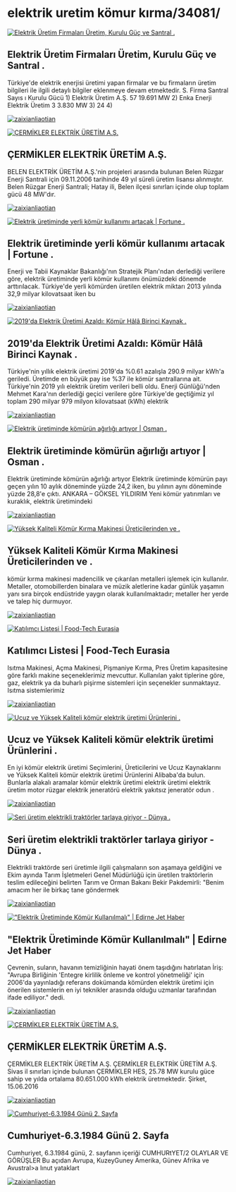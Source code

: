 # elektrik uretim kömur kırma/34081/
<a href="https://mnn.zoosnet.net/LR/Chatpre.aspx?id=MNN94995150&p=https://topgrinding.com/" target="_blank">![Elektrik Üretim Firmaları Üretim, Kurulu Güç ve Santral .](https://github.com/technlg/images/blob/main/5.jpg)</a>
## Elektrik Üretim Firmaları Üretim, Kurulu Güç ve Santral .
Türkiye'de elektrik enerjisi üretimi yapan firmalar ve bu firmaların üretim bilgileri ile ilgili detaylı bilgiler eklenmeye devam etmektedir. S. Firma Santral Sayıs ı Kurulu Gücü 1) Elektrik Üretim A.Ş. 57 19.691 MW 2) Enka Enerji Elektrik Üretim 3 3.830 MW 3) 24 4) 
<a href="https://mnn.zoosnet.net/LR/Chatpre.aspx?id=MNN94995150&p=https://topgrinding.com/" target="_blank"><img src="https://github.com/technlg/images/raw/main/chat11.jpg" alt="zaixianliaotian"/></a><a href="//whatsapp.shibangsoft.com/WhatsApp.php" ><img src="https://github.com/technlg/images/raw/main/chat11.png" alt=""></a>
<a href="https://mnn.zoosnet.net/LR/Chatpre.aspx?id=MNN94995150&p=https://topgrinding.com/" target="_blank">![ÇERMİKLER ELEKTRİK ÜRETİM A.Ş.](https://github.com/technlg/images/blob/main/9.jpg)</a>
## ÇERMİKLER ELEKTRİK ÜRETİM A.Ş.
BELEN ELEKTRİK ÜRETİM A.Ş.'nin projeleri arasında bulunan Belen Rüzgar Enerji Santrali için 09.11.2006 tarihinde 49 yıl süreli üretim lisansı alınmıştır. Belen Rüzgar Enerji Santrali; Hatay ili, Belen ilçesi sınırları içinde olup toplam gücü 48 MW'dır.
<a href="https://mnn.zoosnet.net/LR/Chatpre.aspx?id=MNN94995150&p=https://topgrinding.com/" target="_blank"><img src="https://github.com/technlg/images/raw/main/chat11.jpg" alt="zaixianliaotian"/></a><a href="//whatsapp.shibangsoft.com/WhatsApp.php" ><img src="https://github.com/technlg/images/raw/main/chat11.png" alt=""></a>
<a href="https://mnn.zoosnet.net/LR/Chatpre.aspx?id=MNN94995150&p=https://topgrinding.com/" target="_blank">![Elektrik üretiminde yerli kömür kullanımı artacak | Fortune .](https://github.com/technlg/images/blob/main/63.jpg)</a>
## Elektrik üretiminde yerli kömür kullanımı artacak | Fortune .
Enerji ve Tabii Kaynaklar Bakanlığı'nın Stratejik Planı'ndan derlediği verilere göre, elektrik üretiminde yerli kömür kullanımı önümüzdeki dönemde arttırılacak. Türkiye'de yerli kömürden üretilen elektrik miktarı 2013 yılında 32,9 milyar kilovatsaat iken bu
<a href="https://mnn.zoosnet.net/LR/Chatpre.aspx?id=MNN94995150&p=https://topgrinding.com/" target="_blank"><img src="https://github.com/technlg/images/raw/main/chat11.jpg" alt="zaixianliaotian"/></a><a href="//whatsapp.shibangsoft.com/WhatsApp.php" ><img src="https://github.com/technlg/images/raw/main/chat11.png" alt=""></a>
<a href="https://mnn.zoosnet.net/LR/Chatpre.aspx?id=MNN94995150&p=https://topgrinding.com/" target="_blank">![2019'da Elektrik Üretimi Azaldı: Kömür Hâlâ Birinci Kaynak .](https://github.com/technlg/images/blob/main/66.jpg)</a>
## 2019'da Elektrik Üretimi Azaldı: Kömür Hâlâ Birinci Kaynak .
Türkiye'nin yıllık elektrik üretimi 2019'da %0.61 azalışla 290.9 milyar kWh'a geriledi. Üretimde en büyük pay ise %37 ile kömür santrallarına ait. Türkiye'nin 2019 yılı elektrik üretim verileri belli oldu. Enerji Günlüğü'nden Mehmet Kara'nın derlediği geçici verilere göre Türkiye'de geçtiğimiz yıl toplam 290 milyar 979 milyon kilovatsaat (kWh) elektrik 
<a href="https://mnn.zoosnet.net/LR/Chatpre.aspx?id=MNN94995150&p=https://topgrinding.com/" target="_blank"><img src="https://github.com/technlg/images/raw/main/chat11.jpg" alt="zaixianliaotian"/></a><a href="//whatsapp.shibangsoft.com/WhatsApp.php" ><img src="https://github.com/technlg/images/raw/main/chat11.png" alt=""></a>
<a href="https://mnn.zoosnet.net/LR/Chatpre.aspx?id=MNN94995150&p=https://topgrinding.com/" target="_blank">![Elektrik üretiminde kömürün ağırlığı artıyor | Osman .](https://github.com/technlg/images/blob/main/13.jpg)</a>
## Elektrik üretiminde kömürün ağırlığı artıyor | Osman .
Elektrik üretiminde kömürün ağırlığı artıyor Elektrik üretiminde kömürün payı geçen yılın 10 aylık döneminde yüzde 24,2 iken, bu yılının aynı döneminde yüzde 28,8'e çıktı. ANKARA – GÖKSEL YILDIRIM Yeni kömür yatırımları ve kuraklık, elektrik üretimindeki 
<a href="https://mnn.zoosnet.net/LR/Chatpre.aspx?id=MNN94995150&p=https://topgrinding.com/" target="_blank"><img src="https://github.com/technlg/images/raw/main/chat11.jpg" alt="zaixianliaotian"/></a><a href="//whatsapp.shibangsoft.com/WhatsApp.php" ><img src="https://github.com/technlg/images/raw/main/chat11.png" alt=""></a>
<a href="https://mnn.zoosnet.net/LR/Chatpre.aspx?id=MNN94995150&p=https://topgrinding.com/" target="_blank">![Yüksek Kaliteli Kömür Kırma Makinesi Üreticilerinden ve .](https://github.com/technlg/images/blob/main/24.jpg)</a>
## Yüksek Kaliteli Kömür Kırma Makinesi Üreticilerinden ve .
kömür kırma makinesi madencilik ve çıkarılan metalleri işlemek için kullanılır. Metaller, otomobillerden binalara ve müzik aletlerine kadar günlük yaşamın yanı sıra birçok endüstride yaygın olarak kullanılmaktadır; metaller her yerde ve talep hiç durmuyor.
<a href="https://mnn.zoosnet.net/LR/Chatpre.aspx?id=MNN94995150&p=https://topgrinding.com/" target="_blank"><img src="https://github.com/technlg/images/raw/main/chat11.jpg" alt="zaixianliaotian"/></a><a href="//whatsapp.shibangsoft.com/WhatsApp.php" ><img src="https://github.com/technlg/images/raw/main/chat11.png" alt=""></a>
<a href="https://mnn.zoosnet.net/LR/Chatpre.aspx?id=MNN94995150&p=https://topgrinding.com/" target="_blank">![Katılımcı Listesi | Food-Tech Eurasia](https://github.com/technlg/images/blob/main/31.jpg)</a>
## Katılımcı Listesi | Food-Tech Eurasia
Isıtma Makinesi, Açma Makinesi, Pişmaniye Kırma, Pres Üretim kapasitesine göre farklı makine seçeneklerimiz mevcuttur. Kullanılan yakıt tiplerine göre, gaz, elektrik ya da buharlı pişirme sistemleri için seçenekler sunmaktayız. Isıtma sistemlerimiz 
<a href="https://mnn.zoosnet.net/LR/Chatpre.aspx?id=MNN94995150&p=https://topgrinding.com/" target="_blank"><img src="https://github.com/technlg/images/raw/main/chat11.jpg" alt="zaixianliaotian"/></a><a href="//whatsapp.shibangsoft.com/WhatsApp.php" ><img src="https://github.com/technlg/images/raw/main/chat11.png" alt=""></a>
<a href="https://mnn.zoosnet.net/LR/Chatpre.aspx?id=MNN94995150&p=https://topgrinding.com/" target="_blank">![Ucuz ve Yüksek Kaliteli kömür elektrik üretimi Ürünlerini .](https://github.com/technlg/images/blob/main/32.jpg)</a>
## Ucuz ve Yüksek Kaliteli kömür elektrik üretimi Ürünlerini .
En iyi kömür elektrik üretimi Seçimlerini, Üreticilerini ve Ucuz Kaynaklarını ve Yüksek Kaliteli kömür elektrik üretimi Ürünlerini Alibaba'da bulun. Bunlarla alakalı aramalar kömür elektrik üretimi elektrik üretimi elektrik üretim motor rüzgar elektrik jeneratörü elektrik yakıtsız jeneratör odun .
<a href="https://mnn.zoosnet.net/LR/Chatpre.aspx?id=MNN94995150&p=https://topgrinding.com/" target="_blank"><img src="https://github.com/technlg/images/raw/main/chat11.jpg" alt="zaixianliaotian"/></a><a href="//whatsapp.shibangsoft.com/WhatsApp.php" ><img src="https://github.com/technlg/images/raw/main/chat11.png" alt=""></a>
<a href="https://mnn.zoosnet.net/LR/Chatpre.aspx?id=MNN94995150&p=https://topgrinding.com/" target="_blank">![Seri üretim elektrikli traktörler tarlaya giriyor - Dünya .](https://github.com/technlg/images/blob/main/37.jpg)</a>
## Seri üretim elektrikli traktörler tarlaya giriyor - Dünya .
Elektrikli traktörde seri üretimle ilgili çalışmaların son aşamaya geldiğini ve Ekim ayında Tarım İşletmeleri Genel Müdürlüğü için üretilen traktörlerin teslim edileceğini belirten Tarım ve Orman Bakanı Bekir Pakdemirli: "Benim amacım her ile birkaç tane göndermek
<a href="https://mnn.zoosnet.net/LR/Chatpre.aspx?id=MNN94995150&p=https://topgrinding.com/" target="_blank"><img src="https://github.com/technlg/images/raw/main/chat11.jpg" alt="zaixianliaotian"/></a><a href="//whatsapp.shibangsoft.com/WhatsApp.php" ><img src="https://github.com/technlg/images/raw/main/chat11.png" alt=""></a>
<a href="https://mnn.zoosnet.net/LR/Chatpre.aspx?id=MNN94995150&p=https://topgrinding.com/" target="_blank">!["Elektrik Üretiminde Kömür Kullanılmalı" | Edirne Jet Haber](https://github.com/technlg/images/blob/main/20.jpg)</a>
## "Elektrik Üretiminde Kömür Kullanılmalı" | Edirne Jet Haber
Çevrenin, suların, havanın temizliğinin hayati önem taşıdığını hatırlatan İriş: "Avrupa Birliğinin 'Entegre kirlilik önleme ve kontrol yönetmeliği' için 2006'da yayınladığı referans dokümanda kömürden elektrik üretimi için önerilen sistemlerin en iyi teknikler arasında olduğu uzmanlar tarafından ifade ediliyor." dedi.
<a href="https://mnn.zoosnet.net/LR/Chatpre.aspx?id=MNN94995150&p=https://topgrinding.com/" target="_blank"><img src="https://github.com/technlg/images/raw/main/chat11.jpg" alt="zaixianliaotian"/></a><a href="//whatsapp.shibangsoft.com/WhatsApp.php" ><img src="https://github.com/technlg/images/raw/main/chat11.png" alt=""></a>
<a href="https://mnn.zoosnet.net/LR/Chatpre.aspx?id=MNN94995150&p=https://topgrinding.com/" target="_blank">![ÇERMİKLER ELEKTRİK ÜRETİM A.Ş.](https://github.com/technlg/images/blob/main/58.jpg)</a>
## ÇERMİKLER ELEKTRİK ÜRETİM A.Ş.
ÇERMİKLER ELEKTRİK ÜRETİM A.Ş. ÇERMİKLER ELEKTRİK ÜRETİM A.Ş. Sivas il sınırları içinde bulunan ÇERMİKLER HES, 25.78 MW kurulu güce sahip ve yılda ortalama 80.651.000 kWh elektrik üretmektedir. Şirket, 15.06.2016
<a href="https://mnn.zoosnet.net/LR/Chatpre.aspx?id=MNN94995150&p=https://topgrinding.com/" target="_blank"><img src="https://github.com/technlg/images/raw/main/chat11.jpg" alt="zaixianliaotian"/></a><a href="//whatsapp.shibangsoft.com/WhatsApp.php" ><img src="https://github.com/technlg/images/raw/main/chat11.png" alt=""></a>
<a href="https://mnn.zoosnet.net/LR/Chatpre.aspx?id=MNN94995150&p=https://topgrinding.com/" target="_blank">![Cumhuriyet-6.3.1984 Günü 2. Sayfa](https://github.com/technlg/images/blob/main/5.jpg)</a>
## Cumhuriyet-6.3.1984 Günü 2. Sayfa
Cumhuriyet, 6.3.1984 günü, 2. sayfanın içeriği CUMHURtYET/2 OLAYLAR VE GÖRÜŞLER Bu açıdan Avrupa, KuzeyGuney Amerika, Günev Afrika ve Avustral>a lınut yataklart 
<a href="https://mnn.zoosnet.net/LR/Chatpre.aspx?id=MNN94995150&p=https://topgrinding.com/" target="_blank"><img src="https://github.com/technlg/images/raw/main/chat11.jpg" alt="zaixianliaotian"/></a><a href="//whatsapp.shibangsoft.com/WhatsApp.php" ><img src="https://github.com/technlg/images/raw/main/chat11.png" alt=""></a>
